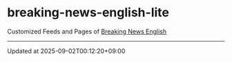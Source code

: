 # breaking-news-english-lite

Customized Feeds and Pages of [Breaking News English](https://breakingnewsenglish.com/)

---

Updated at 2025-09-02T00:12:20+09:00
